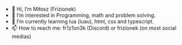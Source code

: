 - 👋 Hi, I’m Miłosz (Frizionek)
- 👀 I’m interested in Programming, math and problem solving.
- 🌱 I’m currently learning lua (luau), html, css and typescript.
- 📫 How to reach me: fr1z1on3k (Discord) or frizionek (on most social medias)
<!---
Frizionek/Frizionek is a ✨ special ✨ repository because its `README.md` (this file) appears on your GitHub profile.
You can click the Preview link to take a look at your changes.
--->
